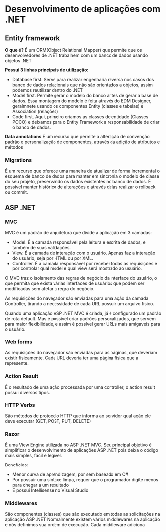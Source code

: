 # Desenvolvimento de aplicações com .NET

## Entity framework

**O que é?**
É um ORM(Object Relational Mapper) que permite que os desenvolvedores de .NET trabalhem com um banco de dados usando objetos .NET

**Possui 3 linhas principais de utilização:**
- Database first. Serve para realizar engenharia reversa nos casos dos banco de dados relacionais que não são orientados a objetos, assim podemos reutilizar dentro do .NET
- Model first. Permite gerar o modelo do banco antes de gerar a base de dados. Essa montagem do modelo é feita através do EDM Designer, geralmnete usando os componentes Entity (classes e tabelas) e Association (relações)
- Code first. Aqui, primeiro criamos as classes de entidade (Classes POCO) e deixamos para o Entity Framework a responsabilidade de criar o banco de dados.

**Data annotations**
É um recurso que permite a alteração de convenção padrão e personalização de componentes, através da adição de atributos e métodos

### Migrations
É um recurso que oferece uma maneira de atualizar de forma incremental o esquema de banco de dados para manter em sincronia o modelo de classe do seu projeto, preservando os dados existentes no banco de dados. É possível manter histórico de alterações e através delas realizar o rollback ou commit.

## ASP .NET 
### MVC

MVC é um padrão de arquitetura que divide a aplicação em 3 camadas:
- Model. É a camada responsável pela leitura e escrita de dados, e também de suas validações.
- View. É a camada de interação com o usuário. Apenas faz a interação do usuário, seja por HTML ou por XML.
- Controller. É a camada responsável por receber todas as requisições e por controlar qual model e qual view será mostrado ao usuário.

O MVC traz o isolamento das regras de negócio da interface do usuário, o que permita que exista várias interfaces de usuários que podem ser modificadas sem afetar a regra do negócio.

As requisições do navegador são enviadas para uma ação da camada Controller, tirando a necessidade de cada URL possuir um arquivo físico.

Quando uma aplicação ASP .NET MVC é criada, já é configurado um padrão de rota default. Mas é possível criar padrões personalizados, que servem para maior flexibilidade, e assim é possível gerar URLs mais amigaveis para o usuário.

### Web forms
As requisições do navegador são enviadas para as páginas, que deveriam existir fisicamente. Cada URL deveria ter uma página física que a represente.

### Action Result
É o resultado de uma ação processada por uma controller, o action result possui diversos tipos.

### HTTP Verbs
São métodos de protocolo HTTP que informa ao servidor qual ação ele deve executar (GET, POST, PUT, DELETE)

### Razor
É uma View Engine utilizada no ASP .NET MVC.
Seu principal objetivo é simplificar o desenvolvimento de aplicações ASP .NET pois deixa o código mais simples, fácil e legível.

Benefícios:
- Menor curva de aprendizagem, por sem baseado em C#
- Por possuir uma sintaxe limpa, requer que o programador digite menos para chegar a um resultado
- E possui Intellisense no Visual Studio

### Middlewares
São componentes (classes) que são executado em todas as solicitações na aplicação ASP .NET
Normalmente existem vários middlewares na aplicação e nós definimos sua ordem de execução.
Cada middleware adiciona 